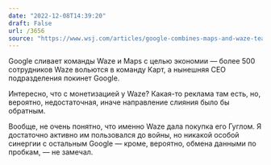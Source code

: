 ```yaml
---
date: "2022-12-08T14:39:20"
draft: False
url: /3656
source: "https://www.wsj.com/articles/google-combines-maps-and-waze-teams-in-restructuring-move-11670462301?mod=djemalertNEWS"
---
```


Google сливает команды Waze и Maps с целью экономии — более 500 сотрудников Waze вольются в команду Карт, а нынешняя CEO подразделения покинет Google.

Интересно, что с монетизацией у Waze? Какая-то реклама там есть, но, вероятно, недостаточная, иначе направление слияния было бы обратным.

Вообще, не очень понятно, что именно Waze дала покупка его Гуглом. Я достаточно активно им пользовался до войны, но никакой особой синергии с остальным Google — кроме, вероятно, обмена данными по пробкам, — не замечал.
